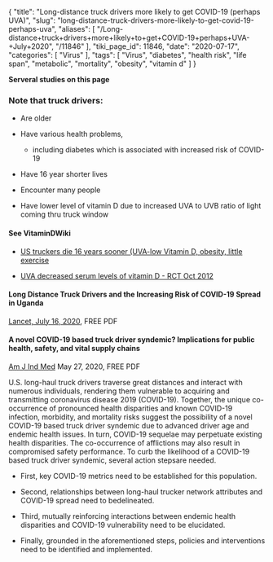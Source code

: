 {
    "title": "Long-distance truck drivers more likely to get COVID-19 (perhaps UVA)",
    "slug": "long-distance-truck-drivers-more-likely-to-get-covid-19-perhaps-uva",
    "aliases": [
        "/Long-distance+truck+drivers+more+likely+to+get+COVID-19+perhaps+UVA-+July+2020",
        "/11846"
    ],
    "tiki_page_id": 11846,
    "date": "2020-07-17",
    "categories": [
        "Virus"
    ],
    "tags": [
        "Virus",
        "diabetes",
        "health risk",
        "life span",
        "metabolic",
        "mortality",
        "obesity",
        "vitamin d"
    ]
}


**Serveral studies on this page** 

### Note that truck drivers:

* Are older

* Have various health problems, 

   * including diabetes which is associated with increased risk of COVID-19

* Have 16 year shorter lives

* Encounter many people

* Have lower level of vitamin D due to increased UVA to UVB ratio of light coming thru truck window

#### See VitaminDWiki

* [US truckers die 16 years sooner (UVA-low Vitamin D, obesity, little exercise](/posts/us-truckers-die-16-years-sooner-uva-low-vitamin-d-obesity-little-exercise)

* [UVA decreased serum levels of vitamin D - RCT Oct 2012](/posts/uva-decreased-serum-levels-of-vitamin-d-rct)

#### Long Distance Truck Drivers and the Increasing Risk of COVID-19 Spread in Uganda

[Lancet, July 16, 2020](https://www.ncbi.nlm.nih.gov/research/coronavirus/publication/32615323), FREE PDF

#### A novel COVID-19 based truck driver syndemic? Implications for public health, safety, and vital supply chains

[Am J Ind Med](https://www.ncbi.nlm.nih.gov/research/coronavirus/publication/32452556) May 27, 2020, FREE PDF

U.S. long-haul truck drivers traverse great distances and interact with numerous individuals, rendering them vulnerable to acquiring and transmitting coronavirus disease 2019 (COVID-19). Together, the unique co-occurrence of pronounced health disparities and known COVID-19 infection, morbidity, and mortality risks suggest the possibility of a novel COVID-19 based truck driver syndemic due to advanced driver age and endemic health issues. In turn, COVID-19 sequelae may perpetuate existing health disparities. The co-occurrence of afflictions may also result in compromised safety performance. To curb the likelihood of a COVID-19 based truck driver syndemic, several action stepsare needed. 

* First, key COVID-19 metrics need to be established for this population. 

* Second, relationships between long-haul trucker network attributes and COVID-19 spread need to bedelineated.

* Third, mutually reinforcing interactions between endemic health disparities and COVID-19 vulnerability need to be elucidated. 

* Finally, grounded in the aforementioned steps, policies and interventions need to be identified and implemented.

<!-- ~tc~ (alias(Long-distance truck drivers more likely to get COVID-19 - July 2020)) ~/tc~ -->